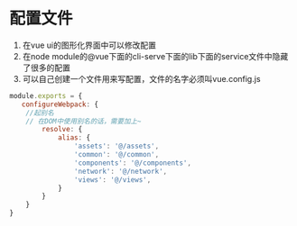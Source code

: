 # 配置文件

1. 在vue ui的图形化界面中可以修改配置
2. 在node module的@vue下面的cli-serve下面的lib下面的service文件中隐藏了很多的配置
3. 可以自己创建一个文件用来写配置，文件的名字必须叫vue.config.js

```js
module.exports = {
   configureWebpack: {
    //起别名
    // 在DOM中使用别名的话，需要加上~
        resolve: {
            alias: {
                'assets': '@/assets',
                'common': '@/common',
                'components': '@/components',
                'network': '@/network',
                'views': '@/views',
            }
        }
    }
}
```